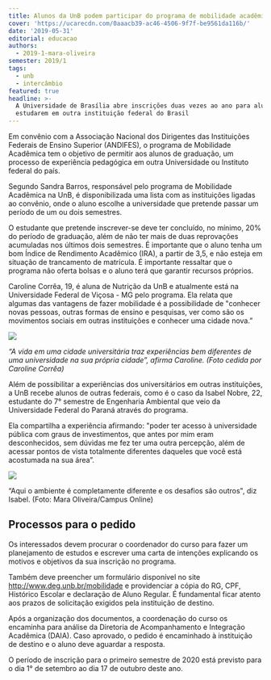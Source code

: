 ```yaml
---
title: Alunos da UnB podem participar do programa de mobilidade acadêmica
cover: 'https://ucarecdn.com/0aaacb39-ac46-4506-9f7f-be9561da116b/'
date: '2019-05-31'
editorial: educacao
authors:
  - 2019-1-mara-oliveira
semester: 2019/1
tags:
  - unb
  - intercâmbio
featured: true
headline: >-
  A Universidade de Brasília abre inscrições duas vezes ao ano para alunos
  estudarem em outra instituição federal do Brasil
---
```

Em convênio com a Associação Nacional dos Dirigentes das Instituições Federais de Ensino Superior (ANDIFES), o programa de Mobilidade Acadêmica tem o objetivo de permitir aos alunos de graduação, um processo de experiência pedagógica em outra Universidade ou Instituto federal do país. 

Segundo Sandra Barros, responsável pelo programa de Mobilidade Acadêmica na  UnB, é disponibilizada uma lista com as instituições ligadas ao convênio, onde o aluno escolhe a universidade que pretende passar um período de um ou dois semestres.

O estudante que pretende inscrever-se deve ter concluído, no mínimo, 20% do período de graduação, além de não ter mais de duas reprovações acumuladas nos últimos dois semestres. É importante que o aluno tenha um bom Índice de Rendimento Acadêmico (IRA), a partir de 3,5, e não esteja em situação de trancamento de matrícula. É importante ressaltar que o programa não oferta bolsas e o aluno terá que garantir recursos próprios.

Caroline Corrêa, 19, é aluna de Nutrição da UnB e atualmente está na Universidade Federal de Viçosa - MG pelo programa. Ela relata que algumas das vantagens de fazer mobilidade é a possibilidade de "conhecer novas pessoas, outras formas de ensino e pesquisas, ver como são os movimentos sociais em outras instituições e conhecer uma cidade nova.”

![](https://ucarecdn.com/2b62e701-2586-48c0-bf3f-f49be5ae4c4a/)

_“A vida em uma cidade universitária traz experiências bem diferentes de uma universidade na sua própria cidade”, afirma Caroline. (Foto cedida por Caroline Corrêa)_

Além de possibilitar a experiências dos universitários em outras instituições, a UnB recebe alunos de outras federais, como é o caso da Isabel Nobre, 22, estudante do 7° semestre de Engenharia Ambiental  que veio da Universidade Federal do Paraná através do programa. 

Ela compartilha a experiência afirmando: "poder ter acesso à universidade pública com graus de investimentos, que antes por mim eram desconhecidos, sem dúvidas me fez ter uma outra percepção, além de acessar pontos de vista totalmente diferentes daqueles que você está acostumada na sua área”.

![](https://ucarecdn.com/5ee2a0ab-9a4c-442c-8804-f44cddaf2731/)

 “Aqui o ambiente é completamente diferente e os desafios são outros", diz Isabel. (Foto: Mara Oliveira/Campus Online)

## Processos para o pedido

Os interessados devem procurar o coordenador do curso para fazer um planejamento de estudos e escrever uma carta de intenções explicando os motivos e objetivos da sua inscrição no programa. 

Também deve preencher um formulário disponível no site http://www.deg.unb.br/mobilidade e providenciar a  cópia do RG, CPF, Histórico Escolar e declaração de Aluno Regular. É fundamental ficar atento aos prazos de solicitação exigidos pela instituição de destino.

Após a organização dos documentos, a coordenação do curso os encaminha para análise da Diretoria de Acompanhamento e Integração Acadêmica (DAIA). Caso aprovado, o pedido é encaminhado à instituição de destino e o aluno deve aguardar a resposta.

O período de inscrição para o primeiro semestre de 2020 está previsto para o dia 1° de setembro ao dia 17 de outubro deste ano.
